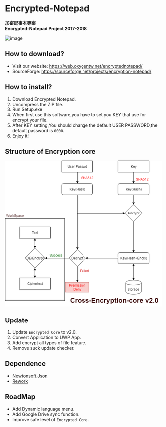 # Encrypted-Notepad

**加密記事本專案**
<br/>
**Encrypted-Notepad Project 2017-2018**

![image](https://oxygentw.net/wp-files/logo/logo-resize.png)

## How to download?
- Visit our website: https://web.oxygentw.net/encryptednotepad/
- SourceForge: https://sourceforge.net/projects/encryption-notepad/

## How to install?
1. Download Encrypted Notepad.
2. Uncompress the ZIP file.
3. Run Setup.exe
4. When first use this software,you have to set you KEY that use for encrypt your file.
5. After KEY setting,You should change the default USER PASSWORD,the default password is ```0000```.
6. Enjoy it!

## Structure of Encryption core
![image](https://github.com/oxygen-TW/Encrypted-Notepad/blob/master/doc/img/Cross-Encryption-core-v2.0.png?raw=true)

## Update
1. Update ```Encrypted Core``` to v2.0.
2. Convert Application to UWP App.
3. Add encrypt all types of file feature.
4. Remove suck update checker.

## Dependence
- [Newtonsoft.Json](https://www.newtonsoft.com/json)
- [Rework](https://github.com/Lukejkw/Rework)

## RoadMap
- Add Dynamic language menu.
- Add Google Drive sync function.
- Improve safe level of ```Encrypted Core```.

